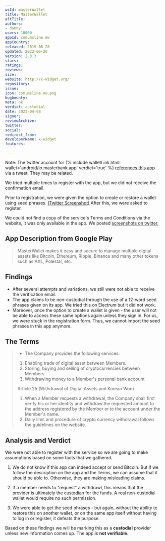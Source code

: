 ```yaml
---
wsId: masterWallet
title: MasterWallet
altTitle: 
authors:
- danny
users: 10000
appId: com.msline.mw
appCountry: 
released: 2019-06-20
updated: 2022-06-20
version: 2.3.3
stars: 
ratings: 
reviews: 
size: 
website: http://x-widget.org/
repository: 
issue: 
icon: com.msline.mw.png
bugbounty: 
meta: ok
verdict: custodial
date: 2023-04-08
signer: 
reviewArchive: 
twitter: 
social: 
redirect_from: 
developerName: x-widget
features: 

---
```


Note: The twitter account for {% include walletLink.html wallet='android/io.masterbank.app' verdict='true' %} [references this app](https://twitter.com/masterpay7/status/1376758986196721665) via a tweet. They may be related.

We tried multiple times to register with the app, but we did not receive the confirmation email. 

Prior to registration, we were given the option to create or restore a wallet using seed phrases. [(Twitter Screenshot)](https://twitter.com/BitcoinWalletz/status/1644619048267960321) After this, we were asked to register. 

We could not find a copy of the service's Terms and Conditions via the website,  it was only available in the app. We posted [screenshots on twitter.](https://twitter.com/BitcoinWalletz/status/1644617555276095488)

## App Description from Google Play

> MasterWallet makes it easy and secure to manage multiple digital assets like Bitcoin, Ethereum, Ripple, Binance and many other tokens such as AXL, Polestar, etc. 

## Findings 

- After several attempts and variations, we still were not able to receive the verification email. 
- The app claims to be non-custodial through the use of a 12-word seed phrases given on its app. We tried this on Electrum but it did not work. 
- Moreover, once the option to create a wallet is given - the user will not be able to access these same options again unless they sign in. For us, we were stuck in the registration form. Thus, we cannot import the seed phrases in this app anymore. 

## The Terms 

> - The Company provides the following services:
>
> 1. Enabling trade of digital asset between Members.
> 2. Storing, buying and selling of cryptocurrencies between Members.
> 3. Withdrawing money to a Member's personal bank account
>
> Article 25 (Withdrawal of Digital Assets and Korean Won) 
>
> 1. When a Member requests a withdrawal, the Company shall first verify his or her identity and withdraw the requested amount to the address registered by the Member or to the account under the Member's name.
> 3. Daily limit and procedure of crypto currency withdrawal follows the guidelines on the website.

## Analysis and Verdict 

We were not able to register with the service so we are going to make assumptions based on some facts that we gathered.

1. We do not know if this app can indeed accept or send Bitcoin. But if we follow the description on the app and the Terms, we can assume that it should be able to. Otherwise, they are making misleading claims. 

2. If a member needs to "request" a withdrawl, this means that the provider is ultimately the custodian for the funds. A real non-custodial wallet would require no such permission. 

3. We were able to get the seed phrases - but again, without the ability to restore this on another wallet, or on the same app itself without having to log in or register, it defeats the purpose. 

Based on these findings we will be marking this as a **custodial** provider unless new information comes up. The app is **not verifiable**.






